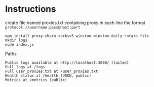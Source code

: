 # Instructions

create file named proxies.txt containing proxy in each line the format `protocol://username:pass@host:port`

```
npm install proxy-chain socksv5 winston winston-daily-rotate-file
mkdir logs
node index.js
```


Paths

```
Public logs available at http://localhost:3000/ (tailed)
Full logs at /logs
Full user_proxies.txt at /user_proxies.txt
Health status at /health (JSON, public)
Metrics at /metrics (public)
```
